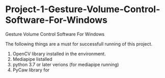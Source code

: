 # Project-1-Gesture-Volume-Control-Software-For-Windows
Gesture Volume Control Software For Windows

The following things are a must for successfull running of this project. 

1) OpenCV library installed in the environment.
2) Mediapipe listalled 
3) python 3.7 or later verions (for mediapipe running)
4) PyCaw library for 
